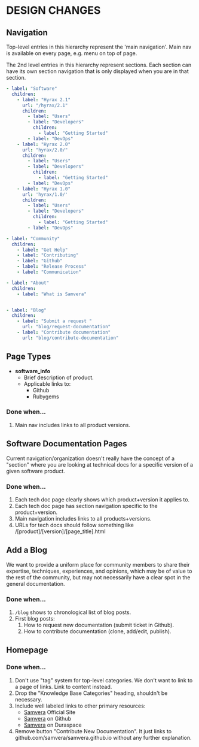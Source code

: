 # DESIGN CHANGES

## Navigation

Top-level entries in this hierarchy represent the 'main navigation'. Main nav
is available on every page, e.g. menu on top of page.

The 2nd level entries in this hierarchy represent sections. Each section can
have its own section navigation that is only displayed when you are in that
section.

```yaml
- label: "Software"
  children:
    - label: "Hyrax 2.1"
      url: "/hyrax/2.1"
      children:
        - label: "Users"
        - label: "Developers"
          children:
            - label: "Getting Started"
        - label: "DevOps"
    - label: "Hyrax 2.0"
      url: "hyrax/2.0/"
      children:
        - label: "Users"
        - label: "Developers"
          children:
            - label: "Getting Started"
        - label: "DevOps"
    - label: "Hyrax 1.0"
      url: 'hyrax/1.0/'
      children:
        - label: "Users"
        - label: "Developers"
          children:
            - label: "Getting Started"
        - label: "DevOps"

- label: "Community"
  children:
    - label: "Get Help"
    - label: "Contributing"
    - label: "Github"
    - label: "Release Process"
    - label: "Communication"

- label: "About"
  children:
    - label: "What is Samvera"


- label: "Blog"
  children:
    - label: "Submit a request "
      url: "blog/request-documentation"
    - label: "Contribute documentation"
      url: "blog/contribute-documentation"
```


## Page Types

* **software_info**
  * Brief description of product.
  * Applicable links to:
    * Github
    * Rubygems

### Done when...

1. Main nav includes links to all product versions.

## Software Documentation Pages

Current navigation/organization doesn't really have the concept of a "section"
where you are looking at technical docs for a specific version of a given
software product.

### Done when...

1. Each tech doc page clearly shows which product+version it applies to.
1. Each tech doc page has section navigation specific to the product+version.
1. Main navigation includes links to all products+versions.
1. URLs for tech docs should follow something like /[product]/[version]/[page_title].html

## Add a Blog

We want to provide a uniform place for community members to share their
expertise, techniques, experiences, and opinions, which may be of value to the
rest of the community, but may not necessarily have a clear spot in the general
documentation.

### Done when...

1. `/blog` shows to chronological list of blog posts.
1. First blog posts:
   1. How to request new documentation (submit ticket in Github).
   1. How to contribute documentation (clone, add/edit, publish).

## Homepage

### Done when...

1. Don't use "tag" system for top-level categories. We don't want to link to a
   page of links. Link to content instead.
1. Drop the "Knowledge Base Categories" heading, shouldn't be necessary.
1. Include well labeled links to other primary resources:
   * [Samvera](https://samvera.org) Official Site
   * [Samvera](https://github.com/samvera) on Github
   * [Samvera](https://wiki.duraspace.org/display/samvera/) on Duraspace
1. Remove button "Contribute New Documentation". It just links to
   github.com/samvera/samvera.github.io without any further explanation.
